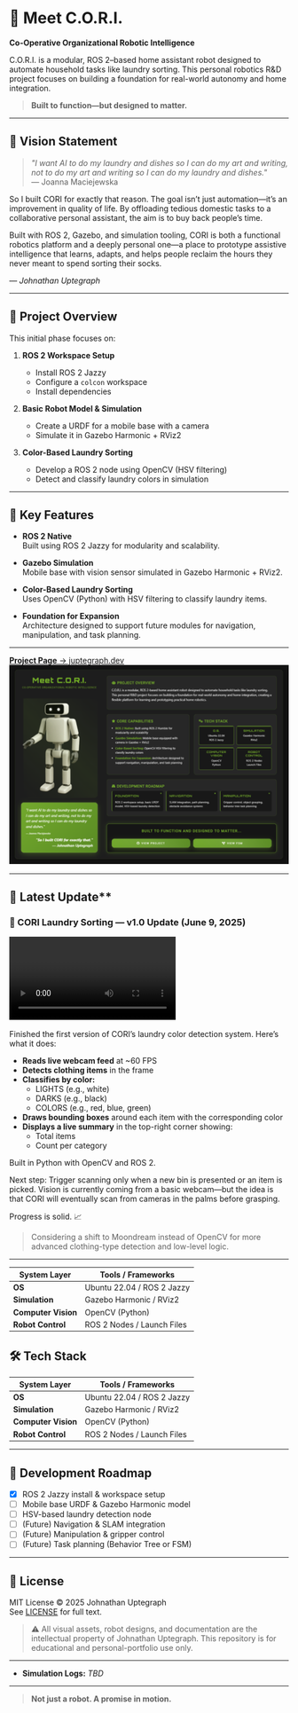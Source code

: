 # 🤖 Meet C.O.R.I. 
**Co-Operative Organizational Robotic Intelligence**              


C.O.R.I. is a modular, ROS 2–based home assistant robot designed to automate household tasks like laundry sorting. This personal robotics R&D project focuses on building a foundation for real-world autonomy and home integration.



> **Built to function—but designed to matter.**

---


## 🧠 Vision Statement

> _"I want AI to do my laundry and dishes so I can do my art and writing, not to do my art and writing so I can do my laundry and dishes."_  
> — Joanna Maciejewska

So I built CORI for exactly that reason. The goal isn’t just automation—it’s an improvement in quality of life. By offloading tedious domestic tasks to a collaborative personal assistant, the aim is to buy back people’s time.

Built with ROS 2, Gazebo, and simulation tooling, CORI is both a functional robotics platform and a deeply personal one—a place to prototype assistive intelligence that learns, adapts, and helps people reclaim the hours they never meant to spend sorting their socks.

— *Johnathan Uptegraph*

---

## 🚀 Project Overview

This initial phase focuses on:

1. **ROS 2 Workspace Setup**  
   - Install ROS 2 Jazzy  
   - Configure a `colcon` workspace  
   - Install dependencies

2. **Basic Robot Model & Simulation**  
   - Create a URDF for a mobile base with a camera  
   - Simulate it in Gazebo Harmonic + RViz2

3. **Color-Based Laundry Sorting**  
   - Develop a ROS 2 node using OpenCV (HSV filtering)  
   - Detect and classify laundry colors in simulation

---

## 🧠 Key Features

- **ROS 2 Native**  
  Built using ROS 2 Jazzy for modularity and scalability.

- **Gazebo Simulation**  
  Mobile base with vision sensor simulated in Gazebo Harmonic + RViz2.

- **Color-Based Laundry Sorting**  
  Uses OpenCV (Python) with HSV filtering to classify laundry items.

- **Foundation for Expansion**  
  Architecture designed to support future modules for navigation, manipulation, and task planning.

---
 [**Project Page** → juptegraph.dev](https://juptegraph.dev)
![CORI prototype](assets/concept-art/cori_portfolio_view.png)

---

##  📢 Latest Update**
### 🧺 CORI Laundry Sorting — v1.0 Update (June 9, 2025)

![CORI CORI Laundry Sorting Video](assets/videos/openCV_Color_Sort_Test.mp4)

Finished the first version of CORI’s laundry color detection system. Here’s what it does:

- **Reads live webcam feed** at ~60 FPS  
- **Detects clothing items** in the frame  
- **Classifies by color:**  
  - LIGHTS (e.g., white)  
  - DARKS (e.g., black)  
  - COLORS (e.g., red, blue, green)  
- **Draws bounding boxes** around each item with the corresponding color  
- **Displays a live summary** in the top-right corner showing:  
  - Total items  
  - Count per category

Built in Python with OpenCV and ROS 2.

Next step: Trigger scanning only when a new bin is presented or an item is picked. Vision is currently coming from a basic webcam—but the idea is that CORI will eventually scan from cameras in the palms before grasping.

Progress is solid. 📈  

> Considering a shift to Moondream instead of OpenCV for more advanced clothing-type detection and low-level logic.

---

| **System Layer**     | **Tools / Frameworks**           |
|----------------------|----------------------------------|
| **OS**               | Ubuntu 22.04 / ROS 2 Jazzy       |
| **Simulation**       | Gazebo Harmonic / RViz2          |
| **Computer Vision**  | OpenCV (Python)                  |
| **Robot Control**    | ROS 2 Nodes / Launch Files       |****

## 🛠️ Tech Stack

| **System Layer**     | **Tools / Frameworks**           |
|----------------------|----------------------------------|
| **OS**               | Ubuntu 22.04 / ROS 2 Jazzy       |
| **Simulation**       | Gazebo Harmonic / RViz2          |
| **Computer Vision**  | OpenCV (Python)                  |
| **Robot Control**    | ROS 2 Nodes / Launch Files       |

---

## 🔄 Development Roadmap

- [x] ROS 2 Jazzy install & workspace setup  
- [ ] Mobile base URDF & Gazebo Harmonic model  
- [ ] HSV-based laundry detection node  
- [ ] (Future) Navigation & SLAM integration  
- [ ] (Future) Manipulation & gripper control  
- [ ] (Future) Task planning (Behavior Tree or FSM)

---

## 📜 License

MIT License © 2025 Johnathan Uptegraph  
See [LICENSE](LICENSE) for full text.

> ⚠️ All visual assets, robot designs, and documentation are the intellectual property of Johnathan Uptegraph. This repository is for educational and personal-portfolio use only.

---

- **Simulation Logs:** *TBD*

---

> **Not just a robot. A promise in motion.**
